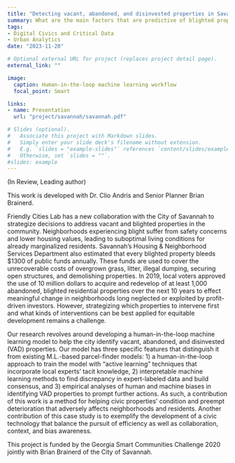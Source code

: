 ```yaml
---
title: "Detecting vacant, abandoned, and disinvested properties in Savannah Georgia through human-in-the-loop machine learning"
summary: What are the main factors that are predictive of blighted properties in the city of Savannah? How can we build a predictive model with housing experts' local knowledge "in the loop"?
tags:
- Digital Civics and Critical Data
- Urban Analytics
date: "2023-11-20"

# Optional external URL for project (replaces project detail page).
external_link: ""

image:
  caption: Human-in-the-loop machine learning workflow
  focal_point: Smart

links:
- name: Presentation 
  url: "project/savannah/savannah.pdf"

# Slides (optional).
#   Associate this project with Markdown slides.
#   Simply enter your slide deck's filename without extension.
#   E.g. `slides = "example-slides"` references `content/slides/example-slides.md`.
#   Otherwise, set `slides = ""`.
#slides: example
---
```


(In Review, Leading author)

This work is developed with Dr. Clio Andris and Senior Planner Brian Brainerd.

Friendly Cities Lab has a new collaboration with the City of Savannah to strategize decisions to address vacant and blighted properties in the community. Neighborhoods experiencing blight suffer from safety concerns and lower housing values, leading to suboptimal living conditions for already marginalized residents. Savannah’s Housing & Neighborhood Services Department also estimated that every blighted property bleeds $1300 of public funds annually. These funds are used to cover the unrecoverable costs of overgrown grass, litter, illegal dumping, securing open structures, and demolishing properties. In 2019, local voters approved the use of 10 million dollars to acquire and redevelop of at least 1,000 abandoned, blighted residential properties over the next 10 years to effect meaningful change in neighborhoods long neglected or exploited by profit-driven investors. However, strategizing which properties to intervene first and what kinds of interventions can be best applied for equitable development remains a challenge.

Our research revolves around developing a human-in-the-loop machine learning model to help the city identify vacant, abandoned, and disinvested (VAD) properties. Our model has three specific features that distinguish it from existing M.L.-based parcel-finder models: 1) a human-in-the-loop approach to train the model with “active learning” techniques that incorporate local experts’ tacit knowledge, 2) interpretable machine learning methods to find discrepancy in expert-labeled data and build consensus, and 3) empirical analyses of human and machine biases in identifying VAD properties to prompt further actions. As such, a contribution of this work is a method for helping civic properties’ condition and preempt deterioration that adversely affects neighborhoods and residents. Another contribution of this case study is to exemplify the development of a civic technology that balance the pursuit of efficiency as well as collaboration, context, and bias awareness.

This project is funded by the Georgia Smart Communities Challenge 2020 jointly with Brian Brainerd of the City of Savannah.

